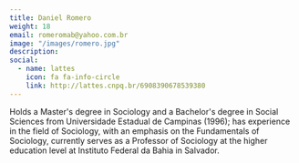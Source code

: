 ```yaml
---
title: Daniel Romero
weight: 18
email: romeromab@yahoo.com.br
image: "/images/romero.jpg"
description: 
social:
  - name: lattes
    icon: fa fa-info-circle
    link: http://lattes.cnpq.br/6908390678539380
---
```


Holds a Master's degree in Sociology and a Bachelor's degree in Social Sciences from Universidade Estadual de Campinas (1996); has experience in the field of Sociology, with an emphasis on the Fundamentals of Sociology, currently serves as a Professor of Sociology at the higher education level at Instituto Federal da Bahia in Salvador.
